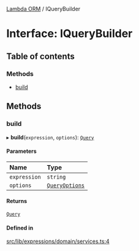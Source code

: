 [Lambda ORM](../README.md) / IQueryBuilder

# Interface: IQueryBuilder

## Table of contents

### Methods

- [build](IQueryBuilder.md#build)

## Methods

### build

▸ **build**(`expression`, `options`): [`Query`](../classes/Query.md)

#### Parameters

| Name | Type |
| :------ | :------ |
| `expression` | `string` |
| `options` | [`QueryOptions`](QueryOptions.md) |

#### Returns

[`Query`](../classes/Query.md)

#### Defined in

[src/lib/expressions/domain/services.ts:4](https://github.com/FlavioLionelRita/lambdaorm/blob/f313d751/src/lib/expressions/domain/services.ts#L4)
